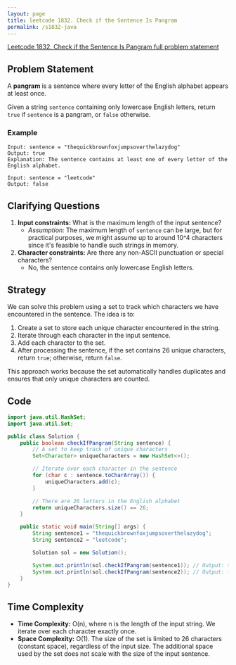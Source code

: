 ```yaml
---
layout: page
title: leetcode 1832. Check if the Sentence Is Pangram
permalink: /s1832-java
---
```

[Leetcode 1832. Check if the Sentence Is Pangram full problem statement](https://algoadvance.github.io/algoadvance/l1832)
## Problem Statement
A **pangram** is a sentence where every letter of the English alphabet appears at least once.

Given a string `sentence` containing only lowercase English letters, return `true` if `sentence` is a pangram, or `false` otherwise.

### Example
```text
Input: sentence = "thequickbrownfoxjumpsoverthelazydog"
Output: true
Explanation: The sentence contains at least one of every letter of the English alphabet.

Input: sentence = "leetcode"
Output: false
```

## Clarifying Questions
1. **Input constraints:** What is the maximum length of the input sentence? 
   - *Assumption:* The maximum length of `sentence` can be large, but for practical purposes, we might assume up to around 10^4 characters since it's feasible to handle such strings in memory.
2. **Character constraints:** Are there any non-ASCII punctuation or special characters?
   - No, the sentence contains only lowercase English letters.

## Strategy
We can solve this problem using a set to track which characters we have encountered in the sentence. The idea is to:
1. Create a set to store each unique character encountered in the string.
2. Iterate through each character in the input sentence.
3. Add each character to the set.
4. After processing the sentence, if the set contains 26 unique characters, return `true`; otherwise, return `false`.

This approach works because the set automatically handles duplicates and ensures that only unique characters are counted.

## Code

```java
import java.util.HashSet;
import java.util.Set;

public class Solution {
    public boolean checkIfPangram(String sentence) {
        // A set to keep track of unique characters
        Set<Character> uniqueCharacters = new HashSet<>();

        // Iterate over each character in the sentence
        for (char c : sentence.toCharArray()) {
            uniqueCharacters.add(c);
        }

        // There are 26 letters in the English alphabet
        return uniqueCharacters.size() == 26;
    }

    public static void main(String[] args) {
        String sentence1 = "thequickbrownfoxjumpsoverthelazydog";
        String sentence2 = "leetcode";

        Solution sol = new Solution();

        System.out.println(sol.checkIfPangram(sentence1)); // Output: true
        System.out.println(sol.checkIfPangram(sentence2)); // Output: false
    }
}
```

## Time Complexity
- **Time Complexity:** O(n), where n is the length of the input string. We iterate over each character exactly once.
- **Space Complexity:** O(1). The size of the set is limited to 26 characters (constant space), regardless of the input size. The additional space used by the set does not scale with the size of the input sentence.